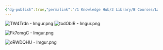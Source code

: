 ```yaml
---
{"dg-publish":true,"permalink":"/1 Knowledge Hub/3 Library/B Courses/Labor Management/Labor Management/","noteIcon":""}
---
```


![TW4Trdn - Imgur.png](/img/user/Obsidian%20Functional%20Stuff/z-All%20pdfs,%20Images%20&%20Small%20Excalidraws/TW4Trdn%20-%20Imgur.png)
![todObIR - Imgur.png](/img/user/Obsidian%20Functional%20Stuff/z-All%20pdfs,%20Images%20&%20Small%20Excalidraws/todObIR%20-%20Imgur.png)

![Fk7omgC - Imgur.png](/img/user/Obsidian%20Functional%20Stuff/z-All%20pdfs,%20Images%20&%20Small%20Excalidraws/Fk7omgC%20-%20Imgur.png)



![oRWDQHU - Imgur.png](/img/user/Obsidian%20Functional%20Stuff/z-All%20pdfs,%20Images%20&%20Small%20Excalidraws/oRWDQHU%20-%20Imgur.png)